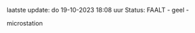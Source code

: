 laatste update: 
do 19-10-2023 18:08   uur 
Status: FAALT - geel - 
<div class="service Y">microstation</div>